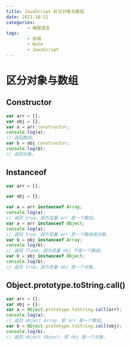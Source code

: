 ```yaml
---
title: JavaScript 区分对象与数组
date: 2021-10-21
categories:
        - 编程语言
tags:
        - 前端
        - Note
        - JavaScript
---
```


# 区分对象与数组

## Constructor

```JavaScript
var arr = [];
var obj = {};
var a = arr.constructor;
console.log(a);
// 返回数组。
var b = obj.constructor;
console.log(b);
// 返回对象。
```

## Instanceof

```JavaScript
var arr = [];

var obj = {};

var a = arr instanceof Array;
console.log(a);
// 返回 true，因为变量 arr 是一个数组。
var a = arr instanceof Object;
console.log(a);
// 返回 true，因为变量 arr 是一个数组类对象。
var b = obj instanceof Array;
console.log(b);
// 返回 flase，因为变量 obj 不是一个数组。
var b = obj instanceof Object;
console.log(b);
// 返回 true，因为变量 obj 是一个对象。
```

## Object.prototype.toString.call()

```JavaScript
var arr = [];
var obj = {};
var a = Object.prototype.toString.call(arr);
console.log(a);
// 返回 object Array，即 arr 是一个数组。
var b = Object.prototype.toString.call(obj);
console.log(b);
// 返回 object Object，即 obj 是一个对象。
```
